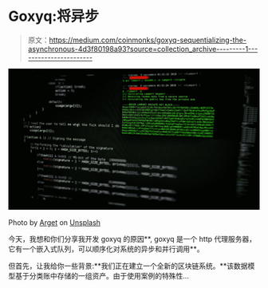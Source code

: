# Goxyq:将异步

> 原文：<https://medium.com/coinmonks/goxyq-sequentializing-the-asynchronous-4d3f80198a93?source=collection_archive---------1----------------------->

![](img/526e3ccf90ffd84b588130b037b660e6.png)

Photo by [Arget](https://unsplash.com/@arget?utm_source=medium&utm_medium=referral) on [Unsplash](https://unsplash.com?utm_source=medium&utm_medium=referral)

今天，我想和你们分享我开发 goxyq 的原因**, goxyq 是一个 http 代理服务器，它有一个嵌入式队列，可以顺序化对系统的异步和并行调用**。

但首先，让我给你一些背景:**我们正在建立一个全新的区块链系统。**该数据模型基于分类账中存储的一组资产。由于使用案例的特殊性…